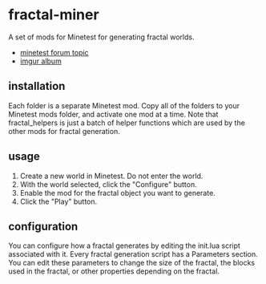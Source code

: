 # fractal-miner
A set of mods for Minetest for generating fractal worlds.

- [minetest forum topic](https://forum.minetest.net/viewtopic.php?f=9&t=17155)
- [imgur album](https://imgur.com/a/B408K)

## installation

Each folder is a separate Minetest mod.  Copy all of the folders to your Minetest mods folder, and activate one mod at a time.  Note that fractal_helpers is just a batch of helper functions which are used by the other mods for fractal generation.

## usage

1. Create a new world in Minetest.  Do not enter the world.
2. With the world selected, click the "Configure" button.
3. Enable the mod for the fractal object you want to generate.
4. Click the "Play" button.

## configuration

You can configure how a fractal generates by editing the init.lua script associated with it.  Every fractal generation script has a Parameters section.  You can edit these parameters to change the size of the fractal, the blocks used in the fractal, or other properties depending on the fractal.